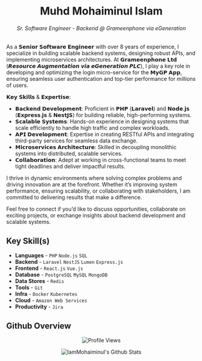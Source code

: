 <h1 align="center">Muhd Mohaiminul Islam</h1>
<h6 align="center">Sr. Software Engineer - Backend @ Grameenphone via eGeneration</h6>

<p>As a 𝗦𝗲𝗻𝗶𝗼𝗿 𝗦𝗼𝗳𝘁𝘄𝗮𝗿𝗲 𝗘𝗻𝗴𝗶𝗻𝗲𝗲𝗿 with over 8 years of experience, I specialize in building scalable backend systems, designing robust APIs, and implementing microservices architectures. At 𝗚𝗿𝗮𝗺𝗲𝗲𝗻𝗽𝗵𝗼𝗻𝗲 𝗟𝘁𝗱 (𝙍𝙚𝙨𝙤𝙪𝙧𝙘𝙚 𝘼𝙪𝙜𝙢𝙚𝙣𝙩𝙖𝙩𝙞𝙤𝙣 𝙫𝙞𝙖 𝙚𝙂𝙚𝙣𝙚𝙧𝙖𝙩𝙞𝙤𝙣 𝙋𝙇𝘾), I play a key role in developing and optimizing the login micro-service for the 𝗠𝘆𝗚𝗣 𝗔𝗽𝗽, ensuring seamless user authentication and top-tier performance for millions of users.</p>

<p>𝗞𝗲𝘆 𝗦𝗸𝗶𝗹𝗹𝘀 & 𝗘𝘅𝗽𝗲𝗿𝘁𝗶𝘀𝗲:</p>
<ul>
    <li>𝗕𝗮𝗰𝗸𝗲𝗻𝗱 𝗗𝗲𝘃𝗲𝗹𝗼𝗽𝗺𝗲𝗻𝘁: Proficient in 𝗣𝗛𝗣 (𝗟𝗮𝗿𝗮𝘃𝗲𝗹) and 𝗡𝗼𝗱𝗲.𝗷𝘀 (𝗘𝘅𝗽𝗿𝗲𝘀𝘀.𝗷𝘀 & 𝗡𝗲𝘀𝘁𝗝𝗦) for building reliable, high-performing systems.</li>
    <li>𝗦𝗰𝗮𝗹𝗮𝗯𝗹𝗲 𝗦𝘆𝘀𝘁𝗲𝗺𝘀: Hands-on experience in designing systems that scale efficiently to handle high traffic and complex workloads.</li>
    <li>𝗔𝗣𝗜 𝗗𝗲𝘃𝗲𝗹𝗼𝗽𝗺𝗲𝗻𝘁: Expertise in creating RESTful APIs and integrating third-party services for seamless data exchange.</li>
    <li>𝗠𝗶𝗰𝗿𝗼𝘀𝗲𝗿𝘃𝗶𝗰𝗲𝘀 𝗔𝗿𝗰𝗵𝗶𝘁𝗲𝗰𝘁𝘂𝗿𝗲: Skilled in decoupling monolithic systems into distributed, scalable services.</li>
    <li>𝗖𝗼𝗹𝗹𝗮𝗯𝗼𝗿𝗮𝘁𝗶𝗼𝗻: Adept at working in cross-functional teams to meet tight deadlines and deliver impactful results.</li>
</ul>

<p>I thrive in dynamic environments where solving complex problems and driving innovation are at the forefront. Whether it’s improving system performance, ensuring scalability, or collaborating with stakeholders, I am committed to delivering results that make a difference.</p>

<p>Feel free to connect if you’d like to discuss opportunities, collaborate on exciting projects, or exchange insights about backend development and scalable systems.</p>

## Key Skill(s)
- **Languages** - `PHP` `Node.js` `SQL`
- **Backend** - `Laravel` `NestJS` `Lumen` `Express.js`
- **Frontend** - `React.js` `Vue.js`
- **Database** - `PostgreSQL` `MySQL` `MongoDB`
- **Data Stores** - `Redis`
- **Tools** - `Git`
- **Infra** - `Docker` `Kubernetes`
- **Cloud** - `Amazon Web Services`
- **Productivity** - `Jira`

## Github Overview
<p align="center">
  <img src="https://komarev.com/ghpvc/?username=IamMohaiminul&style=for-the-badge" alt="Profile Views" />
</p>
<p align="center">
    <img align="center" alt="IamMohaiminul's Github Stats" src="https://github-readme-stats.vercel.app/api?username=IamMohaiminul&show_icons=true" />
</p>
